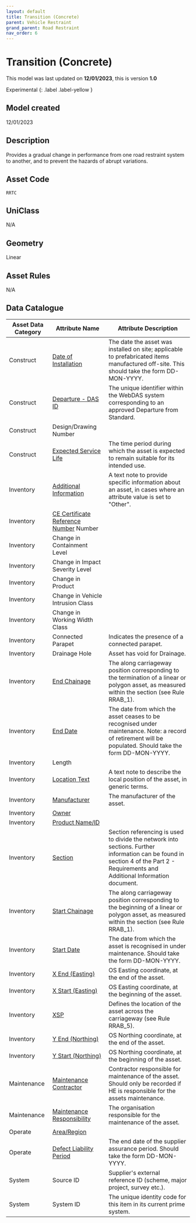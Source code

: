 ```yaml
---
layout: default
title: Transition (Concrete)
parent: Vehicle Restraint
grand_parent: Road Restraint
nav_order: 6
---
```


# Transition (Concrete)
This model was last updated on **12/01/2023**, this is version **1.0**

Experimental
{: .label .label-yellow }

## Model created
12/01/2023

## Description
Provides a gradual change in performance from one road restraint system to another, and to prevent the hazards of abrupt variations. 

## Asset Code
``RRTC``

## UniClass
N/A

## Geometry
Linear

## Asset Rules
N/A

## Data Catalogue

| Asset Data Category | Attribute Name                    | Attribute Description                                                                                                                                                            |
|---------------------|-----------------------------------|----------------------------------------------------------------------------------------------------------------------------------------------------------------------------------|
| Construct           | [Date of Installation](https://s-cox.github.io/ADMM_data_dictionary/docs/attribute/dateofinstallation.html)             | The date the asset was installed on site; applicable to prefabricated items manufactured off-site. This should take the form DD-MON-YYYY.                                        |
| Construct           | [Departure - DAS ID](https://s-cox.github.io/ADMM_data_dictionary/docs/attribute/departure.html)                | The unique identifier within the WebDAS system corresponding to an approved Departure from Standard.                                                                             |
| Construct           | Design/Drawing Number             |                                                                                                                                                                                  |
| Construct           | [Expected Service Life](https://s-cox.github.io/ADMM_data_dictionary/docs/attribute/expectedservicelife.html)             | The time period during which the asset is expected to remain suitable for its intended use.                                                                                      |
| Inventory           | [Additional Information](https://s-cox.github.io/ADMM_data_dictionary/docs/attribute/additonalinformation.html)            | A text note to provide specific information about an asset, in cases where an attribute value is set to "Other".                                                                 |
| Inventory           | [CE Certificate Reference Number](https://s-cox.github.io/ADMM_data_dictionary/docs/attribute/cecertno.html) Number   |                                                                                                                                                                                  |
| Inventory           | Change in Containment Level       |                                                                                                                                                                                  |
| Inventory           | Change in Impact Severity Level   |                                                                                                                                                                                  |
| Inventory           | Change in Product                 |                                                                                                                                                                                  |
| Inventory           | Change in Vehicle Intrusion Class |                                                                                                                                                                                  |
| Inventory           | Change in Working Width Class     |                                                                                                                                                                                  |
| Inventory           | Connected Parapet                 | Indicates the presence of a connected parapet.                                                                                                                                   |
| Inventory           | Drainage Hole                     | Asset has void for Drainage.                                                                                                                                                     |
| Inventory           | [End Chainage](https://s-cox.github.io/ADMM_data_dictionary/docs/attribute/endchainage.html)                      | The along carriageway position corresponding to the termination of a linear or polygon asset, as measured within the section (see Rule RRAB_1).                                  |
| Inventory           | [End Date](https://s-cox.github.io/ADMM_data_dictionary/docs/attribute/enddate.html)                          | The date from which the asset ceases to be recognised under maintenance.  Note: a record of retirement will be populated. Should take the form DD-MON-YYYY.                      |
| Inventory           | Length                            |                                                                                                                                                                                  |
| Inventory           | [Location Text](https://s-cox.github.io/ADMM_data_dictionary/docs/attribute/locationtext.html)                     | A text note to describe the local position of the asset, in generic terms.                                                                                                       |
| Inventory           | [Manufacturer](https://s-cox.github.io/ADMM_data_dictionary/docs/attribute/manufacturer.html)                      | The manufacturer of the asset.                                                                                                                                                   |
| Inventory           | [Owner](https://s-cox.github.io/ADMM_data_dictionary/docs/attribute/owner.html)                             |                                                                                                                                                                                  |
| Inventory           | [Product Name/ID](https://s-cox.github.io/ADMM_data_dictionary/docs/attribute/productname_id.html)                   |                                                                                                                                                                                  |
| Inventory           | [Section](https://s-cox.github.io/ADMM_data_dictionary/docs/attribute/section.html)                           | Section referencing is used to divide the network into sections. Further information can be found in section 4 of the Part 2 - Requirements and Additional Information document. |
| Inventory           | [Start Chainage](https://s-cox.github.io/ADMM_data_dictionary/docs/attribute/startchainage.html)                    | The along carriageway position corresponding to the beginning of a linear or polygon asset, as measured within the section (see Rule RRAB_1).                                    |
| Inventory           | [Start Date](https://s-cox.github.io/ADMM_data_dictionary/docs/attribute/startdate.html)                        | The date from which the asset is recognised in under maintenance. Should take the form DD-MON-YYYY.                                                                              |
| Inventory           | [X End (Easting)](https://s-cox.github.io/ADMM_data_dictionary/docs/attribute/xend_easting.html)                   | OS Easting coordinate, at the end of the asset.                                                                                                                                  |
| Inventory           | [X Start (Easting)](https://s-cox.github.io/ADMM_data_dictionary/docs/attribute/xstart_easting.html)                 | OS Easting coordinate, at the beginning of the asset.                                                                                                                            |
| Inventory           | [XSP](https://s-cox.github.io/ADMM_data_dictionary/docs/attribute/xsp.html)                               | Defines the location of the asset across the carriageway (see Rule RRAB_5).                                                                                                      |
| Inventory           | [Y End (Northing)](https://s-cox.github.io/ADMM_data_dictionary/docs/attribute/yend_northing.html)                  | OS Northing coordinate, at the end of the asset.                                                                                                                                 |
| Inventory           | [Y Start (Northing)](https://s-cox.github.io/ADMM_data_dictionary/docs/attribute/ystart_northing.html)                | OS Northing coordinate, at the beginning of the asset.                                                                                                                           |
| Maintenance         | [Maintenance Contractor](https://s-cox.github.io/ADMM_data_dictionary/docs/attribute/maintenancecontractor.html)            | Contractor responsible for maintenance of the asset. Should only be recorded if HE is responsible for the assets maintenance.                                                    |
| Maintenance         | [Maintenance Responsibility](https://s-cox.github.io/ADMM_data_dictionary/docs/attribute/maintenanceresponsibility.html)        | The organisation responsible for the maintenance of the asset.                                                                                                                   |
| Operate             | [Area/Region](https://s-cox.github.io/ADMM_data_dictionary/docs/attribute/area_region.html)                       |                                                                                                                                                                                  |
| Operate             | [Defect Liability Period](https://s-cox.github.io/ADMM_data_dictionary/docs/attribute/defectliabilityperiod.html)           | The end date of the supplier assurance period. Should take the form DD-MON-YYYY.                                                                                                 |
| System              | Source ID                         | Supplier's external reference ID (scheme, major project, survey etc.).                                                                                                           |
| System              | System ID                         | The unique identity code for this item in its current prime system.                                                                                                              |
